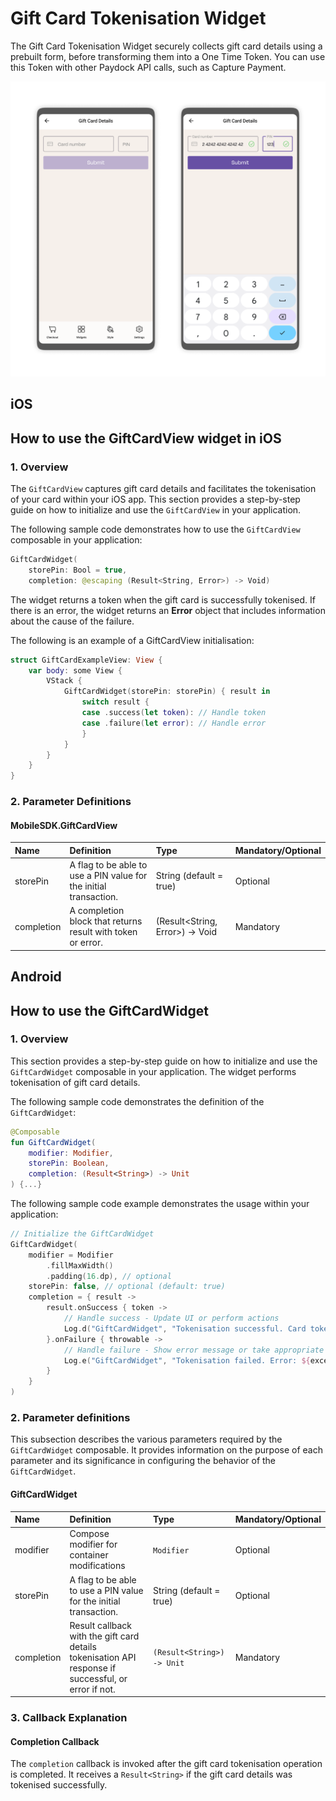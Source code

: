 # Gift Card Tokenisation Widget

 The Gift Card Tokenisation Widget securely collects gift card details using a prebuilt form, before transforming them into a One Time Token. You can use this Token with other Paydock API calls, such as Capture Payment.


![Giftcard View](/img/Gift_Card.png)

## iOS

## How to use the GiftCardView widget in iOS

### 1. Overview

The `GiftCardView` captures gift card details and facilitates the tokenisation of your card within your iOS app. This section provides a step-by-step guide on how to initialize and use the `GiftCardView` in your application.

The following sample code demonstrates how to use the `GiftCardView` composable in your application:


```Swift
GiftCardWidget(
    storePin: Bool = true,
    completion: @escaping (Result<String, Error>) -> Void)
```

The widget returns a token when the gift card is successfully tokenised. If there is an error, the widget returns an **Error** object that includes information about the cause of the failure.

The following is an example of a GiftCardView initialisation:

```Swift
struct GiftCardExampleView: View {
    var body: some View {
        VStack {
            GiftCardWidget(storePin: storePin) { result in
                switch result {
                case .success(let token): // Handle token
                case .failure(let error): // Handle error
                }
            }
        }
    }
}
```

### 2. Parameter Definitions

#### MobileSDK.GiftCardView
| Name         | Definition                                                         | Type                            | Mandatory/Optional |
| :----------- | :----------------------------------------------------------------- | :------------------------------ | :----------------  |
| storePin     |  A flag to be able to use a PIN value for the initial transaction. | String (default = true)         | Optional           |
| completion   |  A completion block that returns result with token or error.       | (Result<String, Error>) -> Void | Mandatory          |


## Android

## How to use the GiftCardWidget

### 1. Overview

This section provides a step-by-step guide on how to initialize and use the `GiftCardWidget` composable in your application. The widget performs tokenisation of gift card details.

The following sample code demonstrates the definition of the `GiftCardWidget`:

```Kotlin
@Composable
fun GiftCardWidget(
    modifier: Modifier,
    storePin: Boolean,
    completion: (Result<String>) -> Unit
) {...}
```

The following sample code example demonstrates the usage within your application:

```Kotlin
// Initialize the GiftCardWidget
GiftCardWidget(
    modifier = Modifier
        .fillMaxWidth()
        .padding(16.dp), // optional
    storePin: false, // optional (default: true)
    completion = { result ->
        result.onSuccess { token ->
            // Handle success - Update UI or perform actions
            Log.d("GiftCardWidget", "Tokenisation successful. Card token: $token")
        }.onFailure { throwable ->
            // Handle failure - Show error message or take appropriate action
            Log.e("GiftCardWidget", "Tokenisation failed. Error: ${exception.message}")
        }
    }
)
```

### 2. Parameter definitions

This subsection describes the various parameters required by the `GiftCardWidget` composable. It provides information on the purpose of each parameter and its significance in configuring the behavior of the `GiftCardWidget`.

#### GiftCardWidget

| Name                | Definition                                                                                                | Type                        | Mandatory/Optional |
| :------------------ | :-------------------------------------------------------------------------------------------------------- | :-------------------------- | :----------------  |
| modifier            |  Compose modifier for container modifications                                                             | `Modifier`                  | Optional           |
| storePin            |  A flag to be able to use a PIN value for the initial transaction.                                        | String (default = true)     | Optional           |
| completion          |  Result callback with the gift card details tokenisation API response if successful, or error if not.     | `(Result<String>) -> Unit`  | Mandatory          |

### 3. Callback Explanation

#### Completion Callback

The `completion` callback is invoked after the gift card tokenisation operation is completed. It receives a `Result<String>` if the gift card details was tokenised successfully.
